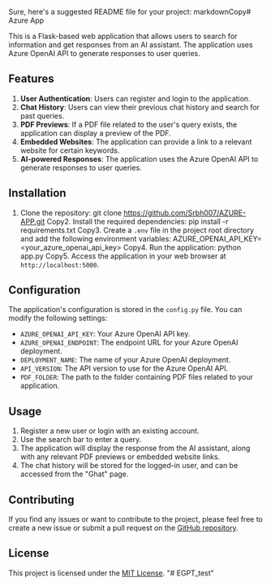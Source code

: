 Sure, here's a suggested README file for your project:
markdownCopy# Azure App

This is a Flask-based web application that allows users to search for information and get responses from an AI assistant. The application uses Azure OpenAI API to generate responses to user queries.

## Features

1. **User Authentication**: Users can register and login to the application.
2. **Chat History**: Users can view their previous chat history and search for past queries.
3. **PDF Previews**: If a PDF file related to the user's query exists, the application can display a preview of the PDF.
4. **Embedded Websites**: The application can provide a link to a relevant website for certain keywords.
5. **AI-powered Responses**: The application uses the Azure OpenAI API to generate responses to user queries.

## Installation

1. Clone the repository:
git clone https://github.com/Srbh007/AZURE-APP.git
Copy2. Install the required dependencies:
pip install -r requirements.txt
Copy3. Create a `.env` file in the project root directory and add the following environment variables:
AZURE_OPENAI_API_KEY=<your_azure_openai_api_key>
Copy4. Run the application:
python app.py
Copy5. Access the application in your web browser at `http://localhost:5000`.

## Configuration

The application's configuration is stored in the `config.py` file. You can modify the following settings:

- `AZURE_OPENAI_API_KEY`: Your Azure OpenAI API key.
- `AZURE_OPENAI_ENDPOINT`: The endpoint URL for your Azure OpenAI deployment.
- `DEPLOYMENT_NAME`: The name of your Azure OpenAI deployment.
- `API_VERSION`: The API version to use for the Azure OpenAI API.
- `PDF_FOLDER`: The path to the folder containing PDF files related to your application.

## Usage

1. Register a new user or login with an existing account.
2. Use the search bar to enter a query.
3. The application will display the response from the AI assistant, along with any relevant PDF previews or embedded website links.
4. The chat history will be stored for the logged-in user, and can be accessed from the "Ghat" page.

## Contributing

If you find any issues or want to contribute to the project, please feel free to create a new issue or submit a pull request on the [GitHub repository](https://github.com/Srbh007/AZURE-APP).

## License

This project is licensed under the [MIT License](LICENSE).
"# EGPT_test" 
